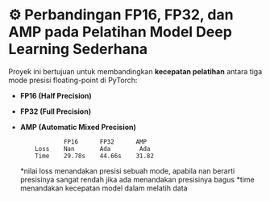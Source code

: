# ⚙️ Perbandingan FP16, FP32, dan AMP pada Pelatihan Model Deep Learning Sederhana

Proyek ini bertujuan untuk membandingkan **kecepatan pelatihan** antara tiga mode presisi floating-point di PyTorch:

- **FP16 (Half Precision)**
- **FP32 (Full Precision)**
- **AMP (Automatic Mixed Precision)**

                  FP16      FP32      AMP
          Loss    Nan       Ada        Ada
          Time    29.78s    44.66s    31.82

  *nilai loss menandakan presisi sebuah mode, apabila nan berarti presisinya sangat rendah jika ada menandakan presisinya bagus
  *time menandakan kecepatan model dalam melatih data
  

